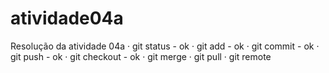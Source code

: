 # atividade04a
Resolução da atividade 04a
   · git status - ok
   · git add - ok
   · git commit - ok
   · git push - ok
   · git checkout - ok
   · git merge
   · git pull
   · git remote
